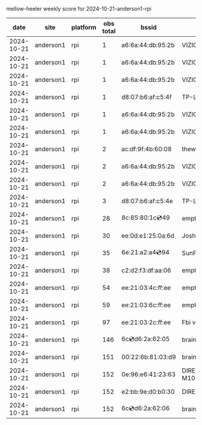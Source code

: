 mellow-heeler weekly score for 2024-10-21-anderson1-rpi

|date|site|platform|obs total|bssid|ssid|
|--|--|--|--|--|--|
|2024-10-21|anderson1|rpi|1|a6:6a:44:db:95:2b|VIZIOCastAudio9554|
|2024-10-21|anderson1|rpi|1|a6:6a:44:db:95:2b|VIZIOCastAudio5734|
|2024-10-21|anderson1|rpi|1|a6:6a:44:db:95:2b|VIZIOCastAudio7710|
|2024-10-21|anderson1|rpi|1|d8:07:b6:af:c5:4f|TP-Link_C54F|
|2024-10-21|anderson1|rpi|1|a6:6a:44:db:95:2b|VIZIOCastAudio2634|
|2024-10-21|anderson1|rpi|1|a6:6a:44:db:95:2b|VIZIOCastAudio4437|
|2024-10-21|anderson1|rpi|2|ac:df:9f:4b:60:08|theweef|
|2024-10-21|anderson1|rpi|2|a6:6a:44:db:95:2b|VIZIOCastAudio1571|
|2024-10-21|anderson1|rpi|2|a6:6a:44:db:95:2b|VIZIOCastAudio3674|
|2024-10-21|anderson1|rpi|3|d8:07:b6:af:c5:4e|TP-Link_C54F|
|2024-10-21|anderson1|rpi|28|8c:85:80:1c:cd:49|empty_ssid|
|2024-10-21|anderson1|rpi|30|ee:0d:e1:25:0a:6d|JoshLily|
|2024-10-21|anderson1|rpi|35|6e:21:a2:a4:cd:94|SunPower21450|
|2024-10-21|anderson1|rpi|38|c2:d2:f3:df:aa:06|empty_ssid|
|2024-10-21|anderson1|rpi|54|ee:21:03:4c:ff:ee|empty_ssid|
|2024-10-21|anderson1|rpi|59|ee:21:03:6c:ff:ee|empty_ssid|
|2024-10-21|anderson1|rpi|97|ee:21:03:2c:ff:ee|Fbi van 13|
|2024-10-21|anderson1|rpi|146|6c:cd:d6:2a:62:05|braingang2_5GEXT|
|2024-10-21|anderson1|rpi|151|00:22:6b:81:03:d9|braingang2|
|2024-10-21|anderson1|rpi|152|0e:96:e6:41:23:63|DIRECT-63-HP M102 LaserJet|
|2024-10-21|anderson1|rpi|152|e2:bb:9e:d0:b0:30|DIRECT-9ED03030|
|2024-10-21|anderson1|rpi|152|6c:cd:d6:2a:62:06|braingang2_2GEXT|

